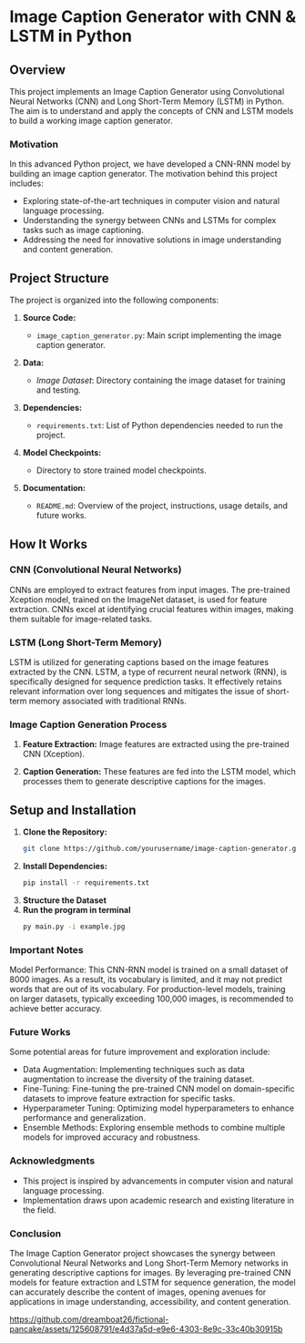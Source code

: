 # Image Caption Generator with CNN & LSTM in Python

## Overview

This project implements an Image Caption Generator using Convolutional Neural Networks (CNN) and Long Short-Term Memory (LSTM) in Python. The aim is to understand and apply the concepts of CNN and LSTM models to build a working image caption generator.

### Motivation

In this advanced Python project, we have developed a CNN-RNN model by building an image caption generator. The motivation behind this project includes:

- Exploring state-of-the-art techniques in computer vision and natural language processing.
- Understanding the synergy between CNNs and LSTMs for complex tasks such as image captioning.
- Addressing the need for innovative solutions in image understanding and content generation.

## Project Structure

The project is organized into the following components:

1. **Source Code:**
   - `image_caption_generator.py`: Main script implementing the image caption generator.
   
2. **Data:**
   - *Image Dataset*: Directory containing the image dataset for training and testing.

3. **Dependencies:**
   - `requirements.txt`: List of Python dependencies needed to run the project.

4. **Model Checkpoints:**
   - Directory to store trained model checkpoints.

5. **Documentation:**
   - `README.md`: Overview of the project, instructions, usage details, and future works.

## How It Works

### CNN (Convolutional Neural Networks)

CNNs are employed to extract features from input images. The pre-trained Xception model, trained on the ImageNet dataset, is used for feature extraction. CNNs excel at identifying crucial features within images, making them suitable for image-related tasks.

### LSTM (Long Short-Term Memory)

LSTM is utilized for generating captions based on the image features extracted by the CNN. LSTM, a type of recurrent neural network (RNN), is specifically designed for sequence prediction tasks. It effectively retains relevant information over long sequences and mitigates the issue of short-term memory associated with traditional RNNs.

### Image Caption Generation Process

1. **Feature Extraction:** Image features are extracted using the pre-trained CNN (Xception).
   
2. **Caption Generation:** These features are fed into the LSTM model, which processes them to generate descriptive captions for the images.

## Setup and Installation

1. **Clone the Repository:**
   ```bash
   git clone https://github.com/yourusername/image-caption-generator.git
2. **Install Dependencies:**
   ```bash
   pip install -r requirements.txt
3. **Structure the Dataset**
4. **Run the program in terminal**
   ```bash
   py main.py -i example.jpg

### Important Notes

Model Performance: This CNN-RNN model is trained on a small dataset of 8000 images. As a result, its vocabulary is limited, and it may not predict words that are out of its vocabulary. For production-level models, training on larger datasets, typically exceeding 100,000 images, is recommended to achieve better accuracy.

### Future Works

Some potential areas for future improvement and exploration include:
- Data Augmentation: Implementing techniques such as data augmentation to increase the diversity of the training dataset.
- Fine-Tuning: Fine-tuning the pre-trained CNN model on domain-specific datasets to improve feature extraction for specific tasks.
- Hyperparameter Tuning: Optimizing model hyperparameters to enhance performance and generalization.
- Ensemble Methods: Exploring ensemble methods to combine multiple models for improved accuracy and robustness.

### Acknowledgments
- This project is inspired by advancements in computer vision and natural language processing.
- Implementation draws upon academic research and existing literature in the field.

### Conclusion
The Image Caption Generator project showcases the synergy between Convolutional Neural Networks and Long Short-Term Memory networks in generating descriptive captions for images. By leveraging pre-trained CNN models for feature extraction and LSTM for sequence generation, the model can accurately describe the content of images, opening avenues for applications in image understanding, accessibility, and content generation.


https://github.com/dreamboat26/fictional-pancake/assets/125608791/e4d37a5d-e9e6-4303-8e9c-33c40b30915b






